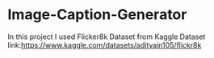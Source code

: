 # Image-Caption-Generator

In this project I used Flicker8k Dataset from Kaggle 
Dataset link:https://www.kaggle.com/datasets/adityajn105/flickr8k

